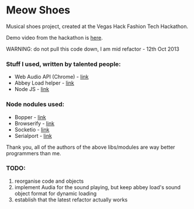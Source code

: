 # Meow Shoes

Musical shoes project, created at the Vegas Hack Fashion Tech Hackathon. 

Demo video from the hackathon is [here](http://www.youtube.com/watch?v=1g3M6PILqqQ "Meow Shoes Demo on Youtube").

WARNING: do not pull this code down, I am mid refactor - 12th Oct 2013

### Stuff I used, written by talented people:
+ Web Audio API (Chrome) - [link](http://chimera.labs.oreilly.com/books/1234000001552/ch01.html "O'Reilly Guide to Audio API")
+ Abbey Load helper - [link](http://stuartmemo.com/abbey-load/ "Abbey Load website")
+ Node JS - [link](nodejs.org "Node JS website")

### Node nodules used:
+ Bopper - [link](https://npmjs.org/package/bopper)
+ Browserify - [link](https://npmjs.org/package/browserify)
+ Socketio - [link](https://npmjs.org/package/socket.io)
+ Serialport - [link](https://npmjs.org/package/serialport)

Thank you, all of the authors of the above libs/modules are way better programmers than me.

### TODO:
1.  reorganise code and objects
2.  implement Audia for the sound playing, but keep abbey load's sound object format for dynamic loading
3.  establish that the latest refactor actually works
